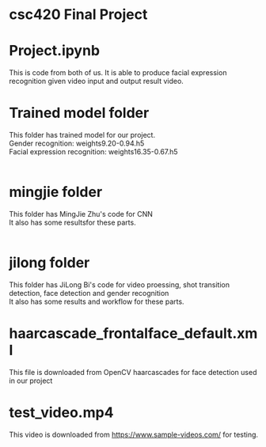 # csc420 Final Project
# Project.ipynb <br />
This is code from both of us. It is able to produce facial expression recognition given video input and output result video.<br />
# Trained model folder <br />
This folder has trained model for our project.<br />
Gender recognition: weights9.20-0.94.h5<br />
Facial expression recognition: weights16.35-0.67.h5<br />
<br />
# mingjie folder <br />
This folder has MingJie Zhu's code for CNN<br />
It also has some resultsfor these parts.<br />
<br />
# jilong folder <br />
This folder has JiLong Bi's code for video proessing, shot transition detection, face detection and gender recognition<br />
It also has some results and workflow for these parts.<br />
# haarcascade_frontalface_default.xml  <br />
This file is downloaded from OpenCV haarcascades for face detection used in our project<br />
# test_video.mp4 <br />
This video is downloaded from https://www.sample-videos.com/ for testing.

